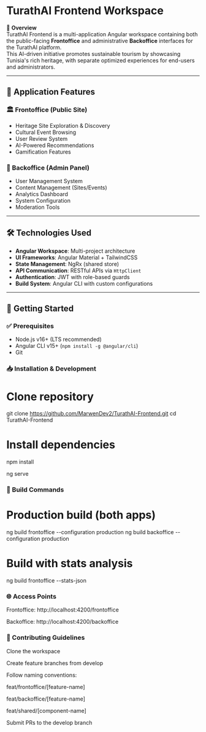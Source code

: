 # TurathAI Frontend Workspace

🚀 **Overview**  
TurathAI Frontend is a multi-application Angular workspace containing both the public-facing **Frontoffice** and administrative **Backoffice** interfaces for the TurathAI platform.  
This AI-driven initiative promotes sustainable tourism by showcasing Tunisia's rich heritage, with separate optimized experiences for end-users and administrators.

---

## 🌟 Application Features

### 🏛 Frontoffice (Public Site)
- Heritage Site Exploration & Discovery  
- Cultural Event Browsing  
- User Review System  
- AI-Powered Recommendations  
- Gamification Features  

### 👑 Backoffice (Admin Panel)
- User Management System  
- Content Management (Sites/Events)  
- Analytics Dashboard  
- System Configuration  
- Moderation Tools  

---

## 🛠 Technologies Used

- **Angular Workspace**: Multi-project architecture  
- **UI Frameworks**: Angular Material + TailwindCSS  
- **State Management**: NgRx (shared store)  
- **API Communication**: RESTful APIs via `HttpClient`  
- **Authentication**: JWT with role-based guards  
- **Build System**: Angular CLI with custom configurations  

---

## 🚀 Getting Started

### ✅ Prerequisites
- Node.js v16+ (LTS recommended)  
- Angular CLI v15+ (`npm install -g @angular/cli`)  
- Git  

### 📥 Installation & Development

# Clone repository
git clone https://github.com/MarwenDev2/TurathAI-Frontend.git
cd TurathAI-Frontend

# Install dependencies
npm install

ng serve

### 🔧 Build Commands

# Production build (both apps)
ng build frontoffice --configuration production
ng build backoffice --configuration production

# Build with stats analysis
ng build frontoffice --stats-json

### 🌐 Access Points

Frontoffice: http://localhost:4200/frontoffice

Backoffice: http://localhost:4200/backoffice


### 📌 Contributing Guidelines

Clone the workspace

Create feature branches from develop

Follow naming conventions:

feat/frontoffice/[feature-name]

feat/backoffice/[feature-name]

feat/shared/[component-name]

Submit PRs to the develop branch
